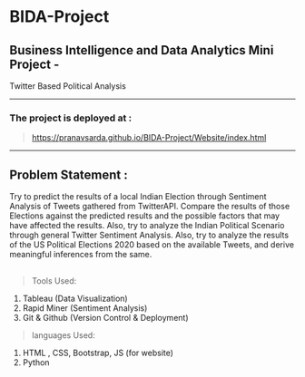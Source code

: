 # BIDA-Project

## Business Intelligence and Data Analytics Mini Project - 

Twitter Based Political Analysis

<hr>

### The project is deployed at : 

> https://pranavsarda.github.io/BIDA-Project/Website/index.html
<hr>

## Problem Statement :

  Try to predict the results of a local Indian Election through Sentiment Analysis of Tweets gathered from TwitterAPI. Compare the results of those Elections against the predicted results and the possible factors that may have affected the results. Also, try to analyze the Indian Political Scenario through general Twitter Sentiment Analysis. Also, try to analyze the results of the US Political Elections 2020 based on the available Tweets, and derive meaningful inferences from the same. 
  
##
  
>Tools Used: 
1) Tableau (Data Visualization)
2) Rapid Miner (Sentiment Analysis)
3) Git & Github (Version Control & Deployment)

>languages Used: 
1) HTML , CSS, Bootstrap, JS (for website)
2) Python
